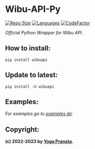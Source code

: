 # Wibu-API-Py
[![Repo Size](https://img.shields.io/github/repo-size/zYxDevs/wibu-api-py?style=flat-square)](https://github.com/zYxDevs/wibu-api-py)  [![Languages](https://img.shields.io/github/languages/top/zYxDevs/wibu-api-py?style=flat-square)](https://github.com/zYxDevs/wibu-api-py)  [![CodeFactor](https://www.codefactor.io/repository/github/zYxDevs/wibu-api-py/badge)](https://www.codefactor.io/repository/github/zYxDevs/wibu-api-py)

_Official Python Wrapper for Wibu API._

## How to install:
```
pip install wibuapi
```

## Update to latest:

```
pip install -U wibuapi
```

## Examples:
_For examples go to [examples dir](https://github.com/zYxDevs/wibu-api-py/blob/main/examples)._

## Copyright:
**(c) 2022-2023 by [Yoga Pranata](https://t.me/Yoga_CIC).**
